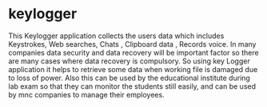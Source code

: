 # keylogger

This Keylogger application collects the users data which includes Keystrokes, Web searches,  Chats , Clipboard data , Records voice. In many companies data security and data recovery will be important factor so there are many cases where data recovery is compulsory. So using key Logger application it helps to  retrieve some  data when working file is damaged due to loss of power. Also this can be used by the educational institute during lab exam so that they can monitor the students still easily, and can be used by mnc companies to manage their employees.
